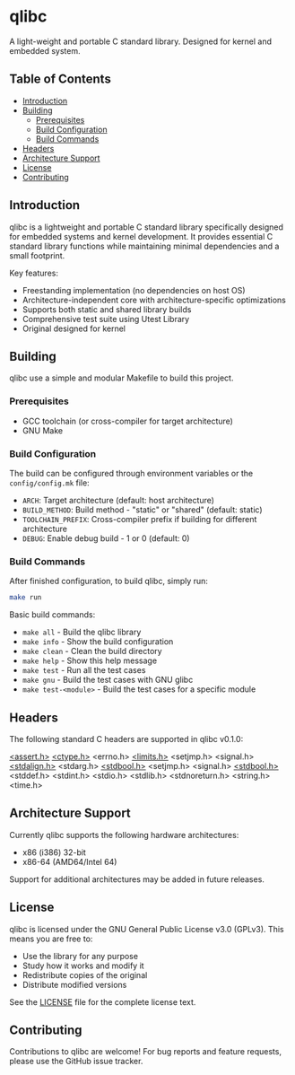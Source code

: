 # qlibc
A light-weight and portable C standard library. Designed for kernel and embedded system.

## Table of Contents


- [Introduction](#introduction)
- [Building](#building)
    - [Prerequisites](#prerequisites)
    - [Build Configuration](#build-configuration)
    - [Build Commands](#build-commands)
- [Headers](#headers)
- [Architecture Support](#architecture-support)
- [License](#license)
- [Contributing](#contributing)


## Introduction

qlibc is a lightweight and portable C standard library specifically designed for embedded systems and kernel development. It provides essential C standard library functions while maintaining minimal dependencies and a small footprint.

Key features:
- Freestanding implementation (no dependencies on host OS)
- Architecture-independent core with architecture-specific optimizations
- Supports both static and shared library builds
- Comprehensive test suite using Utest Library
- Original designed for kernel

## Building

qlibc use a simple and modular Makefile to build this project.

### Prerequisites

- GCC toolchain (or cross-compiler for target architecture)
- GNU Make

### Build Configuration

The build can be configured through environment variables or the `config/config.mk` file:

- `ARCH`: Target architecture (default: host architecture)
- `BUILD_METHOD`: Build method - "static" or "shared" (default: static) 
- `TOOLCHAIN_PREFIX`: Cross-compiler prefix if building for different architecture
- `DEBUG`: Enable debug build - 1 or 0 (default: 0)

### Build Commands

After finished configuration, to build qlibc, simply run:

```bash
make run
```

Basic build commands:
- `make all`           - Build the qlibc library
- `make info`          - Show the build configuration
- `make clean`         - Clean the build directory
- `make help`          - Show this help message
- `make test`          - Run all the test cases
- `make gnu`           - Build the test cases with GNU glibc
- `make test-<module>` - Build the test cases for a specific module


## Headers

The following standard C headers are supported in qlibc v0.1.0:

[<assert.h>](https://github.com/unsigend/qlibc/blob/main/include/assert.h) [<ctype.h>](https://github.com/unsigend/qlibc/blob/main/include/ctype.h) <errno.h> [<limits.h>](https://github.com/unsigend/qlibc/blob/main/include/limits.h) <setjmp.h> <signal.h> [<stdalign.h>](https://github.com/unsigend/qlibc/blob/main/include/stdalign.h) <stdarg.h> [<stdbool.h>](https://github.com/unsigend/qlibc/blob/main/include/limits.h) <setjmp.h> <signal.h> [<stdbool.h>](https://github.com/unsigend/qlibc/blob/main/include/stdbool.h) <stddef.h> <stdint.h> <stdio.h> <stdlib.h> <stdnoreturn.h> <string.h> <time.h>


## Architecture Support

Currently qlibc supports the following hardware architectures:
- x86 (i386) 32-bit
- x86-64 (AMD64/Intel 64)

Support for additional architectures may be added in future releases.


## License

qlibc is licensed under the GNU General Public License v3.0 (GPLv3). This means you are free to:

- Use the library for any purpose
- Study how it works and modify it
- Redistribute copies of the original
- Distribute modified versions

See the [LICENSE](LICENSE) file for the complete license text.

## Contributing

Contributions to qlibc are welcome! 
For bug reports and feature requests, please use the GitHub issue tracker.

